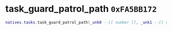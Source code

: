 # task_guard_patrol_path `0xFA5BB172`

```lua
natives.tasks.task_guard_patrol_path(_unk0 --[[ number ]], _unk1 --[[ number ]], _unk2 --[[ number ]], _unk3 --[[ number ]], _unk4 --[[ number ]], _unk5 --[[ number ]], _unk6 --[[ number ]])
```